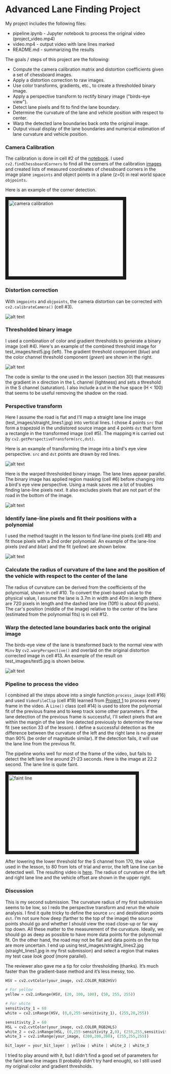 # **Advanced Lane Finding Project**

My project includes the following files:
* pipeline.ipynb - Jupyter notebook to process the original video (project_video.mp4)
* video.mp4 - output video with lane lines marked
* README.md - summarizing the results

The goals / steps of this project are the following:

* Compute the camera calibration matrix and distortion coefficients given a set of chessboard images.
* Apply a distortion correction to raw images.
* Use color transforms, gradients, etc., to create a thresholded binary image.
* Apply a perspective transform to rectify binary image ("birds-eye view").
* Detect lane pixels and fit to find the lane boundary.
* Determine the curvature of the lane and vehicle position with respect to center.
* Warp the detected lane boundaries back onto the original image.
* Output visual display of the lane boundaries and numerical estimation of lane curvature and vehicle position.

### Camera Calibration

The calibration is done in cell #2 of the [notebook](./pipeline.ipynb). I used `cv2.findChessboardCorners` to find all the corners of the calibration [images](./camera_cal) and created lists of measured coordinates of chessboard corners in the image plane `imgpoints` and object points in a plane (z=0) in real world space `objpoints`.

Here is an example of the corner detection. 

<a href="./camera_cal/corners_found1.jpg" target="_blank"><img src="./camera_cal/corners_found1.jpg" alt="camera calibration" width="360" height="240" border="10" /></a>

### Distortion correction

With `imgpoints` and `objpoints`, the camera distortion can be corrected with `cv2.calibrateCamera()` (cell #3).

![alt text](./output_images/camera_correction.png "distortion correction")

### Thresholded binary image

I used a combination of color and gradient thresholds to generate a binary image (cell #4).  Here's an example of the combined threshold image for test_images/test5.jpg (left). The gradient threshold component (_blue_) and the color channel threshold component (_green_) are shown in the right.

![alt text](./output_images/threshold.png "thresholded binary image")

The code is similar to the one used in the lesson (section 30) that measures the gradient in x direction in the L channel (lightness) and sets a threshold in the S channel (saturation). I also include a cut in the hue space (H < 100) that seems to be useful removing the shadow on the road.

### Perspective transform

Here I assume the road is flat and I'll map a straight lane line image (test_images/straight_lines1.jpg) into vertical lines. I chose 4 points `src` that form a trapezoid in the undistored source image and 4 points `dst` that form a rectangle in the transformed image (cell #5). The mapping `M` is carried out by `cv2.getPerspectiveTransform(src,dst)`.

Here is an example of transforming the image into a bird's eye view perspective. `src` and `dst` points are drawn by red lines.

![alt text](./output_images/perspective.png "perspective transform")


Here is the warped thresholded binary image. The lane lines appear parallel. The binary image has applied region masking (cell #6) before changing into a bird's eye view perspective. Using a mask saves me a lot of troubles finding lane-line pixels next. It also excludes pixels that are not part of the road in the bottom of the image.

![alt text](./output_images/warped_binary.png "warped binary image")

### Identify lane-line pixels and fit their positions with a polynomial

I used the method taught in the lesson to find lane-line pixels (cell #8) and fit those pixels with a 2nd order polynomial. An example of the lane-line pixels (_red_ and _blue_) and the fit (_yellow_) are shown below.

![alt text](./output_images/lane_detection.png "lane detection")


### Calculate the radius of curvature of the lane and the position of the vehicle with respect to the center of the lane

The radius of curvature can be derived from the coefficients of the polynomial, shown in cell #10. To convert the pixel-based value to the physical value, I assume the lane is 3.7m in width and 40m in length (there are 720 pixels in length and the dashed lane line (10ft) is about 60 pixels). The car's position (middle of the image) relative to the center of the lane (estimated from the polynomial fits) is in cell #12.

### Warp the detected lane boundaries back onto the original image

The birds-eye view of the lane is transformed back to the normal view with `Minv` by `cv2.warpPerspective()` and overlaid on the original distortion corrected image in cell #13. An example of the result on test_images/test5.jpg is shown below.

![alt text](./output_images/lane_marked.png "lane detection")

### Pipeline to process the video

I combined all the steps above into a single function `process_image` (cell #16) and used `VideoFileClip` (cell #19) learned from [Project 1](https://github.com/enhsin/p1-laneLines) to process every frame in the video. A `Line()` class (cell #14) is used to store the polynomial fit of the previous frame and to keep track some other parameters. If the lane detection of the previous frame is successful, I'll select pixels that are within the margin of the lane line detected previously to determine the new fit (see section 33 of the lesson). I define a successful detection as the difference between the curvature of the left and the right lane is no greater than 90% (be order of magnitude similar). If the detection fails, it will use the lane line from the previous fit. 

The pipeline works well for most of the frame of the video, but fails to detect the left lane line around 21-23 seconds. Here is the image at 22.2 second. The lane line is quite faint. 

<a href="./test_t22.jpg" target="_blank"><img src="./test_t22.jpg" alt="faint line" width="400" height="240" border="10" /></a>

After lowering the lower threshold for the S channel from 170, the value used in the lesson, to 80 from lots of trial and error, the left lane line can be detected well. The resulting video is [here](./video.mp4). The radius of curvature of the left and right lane line and the vehicle offset are shown in the upper right.

### Discussion

This is my second submission. The curvature radius of my first submission seems to be low, so I redo the perspective transform and rerun the whole analysis. I find it quite tricky to define the source `src` and destination points `dst`. I’m not sure how deep (farther to the top of the image) the source points should go and whether I should view the road close-up or far way top down.  All these matter to the measurement of the curvature. Ideally, we should go as deep as possible to have more data points for the polynomial fit. On the other hand, the road may not be flat and data points on the top are more uncertain. I end up using test_images/straight_lines2.jpg (straight_lines1.jpg in my first submission) and select a region that makes my test case _look good_ (more parallel).

The reviewer also gave me a tip for color thresholding (thanks). It’s much faster than the gradient-base method and it’s less messy, too.

```python
HSV = cv2.cvtColor(your_image, cv2.COLOR_RGB2HSV)

# For yellow
yellow = cv2.inRange(HSV, (20, 100, 100), (50, 255, 255))

# For white
sensitivity_1 = 68
white = cv2.inRange(HSV, (0,0,255-sensitivity_1), (255,20,255))

sensitivity_2 = 60
HSL = cv2.cvtColor(your_image, cv2.COLOR_RGB2HLS)
white_2 = cv2.inRange(HSL, (0,255-sensitivity_2,0), (255,255,sensitivity_2))
white_3 = cv2.inRange(your_image, (200,200,200), (255,255,255))

bit_layer = your_bit_layer | yellow | white | white_2 | white_3
```
I tried to play around with it, but I didn’t find a good set of parameters for the faint lane line images (I probably didn’t try hard enough), so I still used my original color and gradient thresholds. 

